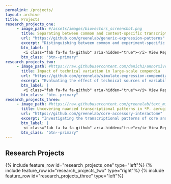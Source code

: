 ```yaml
---
permalink: /projects/
layout: archive
title: Projects
research_projects_one:
     - image_path: #/assets/images/biovectors_screenshot.png
       title: Separating between common and context-specific transcriptional responses
       url: "https://github.com/greenelab/generic-expression-patterns"
       excerpt: "Distinguishing between common and experiment-specific transcriptional signals using a generative neural network."
       btn_label: |
        <i class="fab fa-fw fa-github" aria-hidden="true"></i> View Repo
       btn_class: "btn--primary"
research_projects_two:
     - image_path: #https://raw.githubusercontent.com/danich1/annorxiver/65ee4a556ab69f2308e5e4d9192905e8cfec3728/figure_generation/output/Figure_2.png
       title: Impact of technical variation in large-scale compendia
       url: "https://github.com/greenelab/simulate-expression-compendia"
       excerpt: "Evaluating the effect of technical sources of variability in large-scale gene expression compendia."
       btn_label: |
        <i class="fab fa-fw fa-github" aria-hidden="true"></i> View Repo
       btn_class: "btn--primary"
research_projects_three:
     - image_path: #https://raw.githubusercontent.com/greenelab/text_mined_hetnet_manuscript/3a040e78114208417d2b1784ae558fb323eabe01/content/images/figures/hetionet/metagraph_highlighted_edges.png
       title: Uncovering nuanced transcriptional patterns in *P. aeruginosa* compendium
       url: "https://github.com/greenelab/core-accessory-interactome"
       excerpt: "Investigating the transcriptional patterns of core and accessory gene expression in PAO1 and PA14 strains in a compendium containing thousands of samples from hundreds of distinct experiments."
       btn_label: |
        <i class="fab fa-fw fa-github" aria-hidden="true"></i> View Repo
       btn_class: "btn--primary"
---
```


## Research Projects

{% include feature_row id="research_projects_one" type="left"%}
{% include feature_row id="research_projects_two" type="right"%}
{% include feature_row id="research_projects_three" type="left"%}
